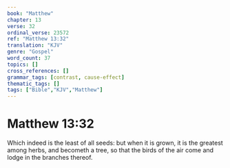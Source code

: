```yaml
---
book: "Matthew"
chapter: 13
verse: 32
ordinal_verse: 23572
ref: "Matthew 13:32"
translation: "KJV"
genre: "Gospel"
word_count: 37
topics: []
cross_references: []
grammar_tags: [contrast, cause-effect]
thematic_tags: []
tags: ["Bible","KJV","Matthew"]
---
```


# Matthew 13:32

Which indeed is the least of all seeds: but when it is grown, it is the greatest among herbs, and becometh a tree, so that the birds of the air come and lodge in the branches thereof.
